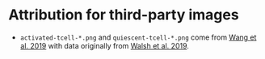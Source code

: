# Attribution for third-party images

- `activated-tcell-*.png` and `quiescent-tcell-*.png` come from [Wang et al. 2019](https://doi.org/10.1002/jbio.201960050) with data originally from [Walsh et al. 2019](https://doi.org/10.1101/536813).
